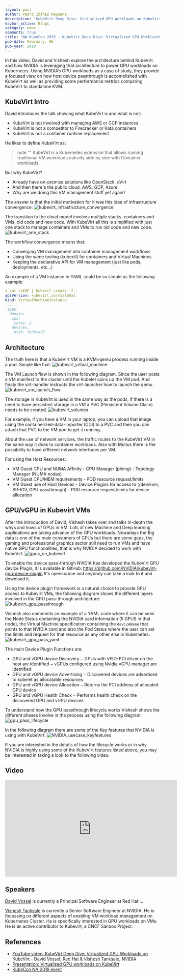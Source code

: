 ```yaml
---
layout: post
author: Pedro Ibáñez Requena
description: "KubeVirt Deep Dive: Virtualized GPU Workloads on KubeVirt - David Vossel, Red Hat & Vishesh Tanksale, NVIDIA"
navbar_active: Blogs
category: news
comments: true
title: "NA KubeCon 2019 - KubeVirt Deep Dive: Virtualized GPU Workloads on KubeVirt - David Vossel, Red Hat & Vishesh Tanksale, NVIDIA"
pub-date: February, 06
pub-year: 2019
---
```



In this video, David and Vishesh explore the architecture behind KubeVirt and how NVIDIA is leveraging that architecture to power GPU workloads on Kubernetes. 
Using NVIDIA’s GPU workloads as a case of study, they provide a focused view on how host device passthrough is accomplished with KubeVirt as well as providing some 
performance metrics comparing KubeVirt to standalone KVM. 

## KubeVirt Intro
David introduces the talk showing what KubeVirt is and what is not:
- KubeVirt is not involved with managing AWS or GCP instances
- KubeVirt is not a competitor to Firecracker or Kata containers
- KubeVirt is not a container runtime replacement

He likes to define KubeVirt as:
> note ""
> KubeVirt is a Kubernetes extension that allows running traditional VM workloads natively side by side with Container workloads.

But why KubeVirt?
- Already have on-premise solutions like OpenStack, oVirt
- And then there's the public cloud, AWS, GCP, Azure
- Why are we doing this VM management stuff yet again?

The answer is that the initial motivation for it was this idea of infrastructure convergence:
![kubevirt_infrastructure_convergence](/assets/2020-02-06-KubeVirt_deep_dive-virtualized_gpu_workloads/kubevirt_infrastructure_convergence.png "KubeVirt infrastructure convergence")

The transition to the cloud model involves multiple stacks, containers and VMs, old code and new code. 
With KubeVirt all this is simplified with just one stack to manage containers and VMs to run old code and new code.
![kubevirt_one_stack](/assets/2020-02-06-KubeVirt_deep_dive-virtualized_gpu_workloads/kubevirt_one_stack.png "KubeVirt one stack")


The workflow convergence means that:
- Converging VM management into container management workflows
- Using the same tooling (kubectl) for containers and Virtual Machines
- Keeping the declarative API for VM management (just like pods, deployments, etc...)

An example of a VM Instance in YAML could be so simple as the following example:
```yaml
$ cat <<EOF | kubectl create -f -
apiVersion: kubevirt.io/v1alpha1
kind: VirtualMachineInstance
...
 spec:
  domain:
   cpu: 
    cores: 2
   devices:
    disk: fedora29
```
## Architecture

The truth here is that a KubeVirt VM is a KVM+qemu process running inside a pod. Simple like that.
![kubevirt_virtual_machine](/assets/2020-02-06-KubeVirt_deep_dive-virtualized_gpu_workloads/kubevirt_virtual_machine.png "KubeVirt VM = KVM+qemu")


The VM Launch flow is shown in the following diagram. Since the user posts a VM manifest to the cluster until the Kubelet spins up the VM pod.
And finaly the virt-handler instructs the virt-launcher how to launch the qemu.
![kubevirt_vm_launch_flow](/assets/2020-02-06-KubeVirt_deep_dive-virtualized_gpu_workloads/kubevirt_vm_launch_flow.png "KubeVirt VM launch flow")


The storage in KubeVirt is used in the same way as the pods, if there is a need to have persistent storage in a VM a PVC (Persistent Volume Claim) 
needs to be created. 
![kubevirt_volumes](/assets/2020-02-06-KubeVirt_deep_dive-virtualized_gpu_workloads/kubevirt_volumes.png "KubeVirt volumes")

For example, if you have a VM in your laptop, you can upload that image using the containerized-data-importer (CDI) to a PVC and then you can attach
that PVC to the VM pod to get it running.

About the use of network services, the traffic routes to the KubeVirt VM in the same way it does to container workloads. Also with Multus there is
the possibility to have different network interfaces per VM.

For using the Host Resources:
- VM Guest CPU and NUMA Affinity
		- CPU Manager (pining)
		- Topology Manager (NUMA nodes)
- VM Guest CPU/MEM requirements
		- POD resource request/limits
- VM Guest use of Host Devices
		- Device Plugins for access to (/dev/kvm, SR-IOV, GPU passthrough)
		- POD resource request/limits for device allocation

## GPU/vGPU in Kubevirt VMs

After the introduction of David, Vishesh takes over and talks in-depth the whys and hows of GPUs in VM. Lots of new Machine and Deep learning applications
are taking advance of the GPU workloads. Nowadays the Big data is one of the main consumers of GPUs but there are some gaps, the gaming and professional graphics sector 
still need to run VMs and have native GPU functionalities, that is why NVIDIA decided to work with KubeVirt.
![gpus_on_kubevirt](/assets/2020-02-06-KubeVirt_deep_dive-virtualized_gpu_workloads/gpus_on_kubevirt.png "GPU/vGPU on KubeVirt")

To enable the device pass-through NVIDIA has developed the KubeVirt GPU device Plugin, it is available in GitHub: https://github.com/NVIDIA/kubevirt-gpu-device-plugin
It's opensource and anybody can take a look to it and download it.

Using the device plugin framework is a natural choice to provide GPU access to Kubevirt VMs, 
the following diagram shows the different layers involved in the GPU pass-through architecture:
![kubevirt_gpu_passthrough](/assets/2020-02-06-KubeVirt_deep_dive-virtualized_gpu_workloads/kubevirt_gpu_passthrough.png "KubeVirt GPU passthrough")

Vishesh also comments an example of a YAML code where it can be seen the Node Status containing the NVIDIA card information (5 GPUS in that node), the Virtual Machine specification
containing the `deviceName` that points to that NVIDIA card and also the Pod Status where the user can set the limits and request for that resource as 
any other else in Kubernetes.
![kubevirt_gpu_pass_yaml](/assets/2020-02-06-KubeVirt_deep_dive-virtualized_gpu_workloads/gpu_pass_yaml.png "KubeVirt GPU passthrough yaml")

The main Device Plugin Functions are:
- GPU and vGPU device Discovery
	− GPUs with VFIO-PCI driver on the host are identified
	− vGPUs configured using Nvidia vGPU manager are identified
- GPU and vGPU device Advertising
	− Discovered devices are advertised to kubelet as allocatable resources
- GPU and vGPU device Allocation
	− Returns the PCI address of allocated GPU device
- GPU and vGPU Health Check
		− Performs health check on the discovered GPU and vGPU devices

To understand how the GPU passthrough lifecycle works Vishesh shows the different phases involve in the process using the following diagram:
![gpu_pass_lifecycle](/assets/2020-02-06-KubeVirt_deep_dive-virtualized_gpu_workloads/gpu_pass_lifecycle.png "KubeVirt GPU passthrough lifecycle")

In the following diagram there are some of the Key features that NVIDIA is using with KubeVirt:
![NVIDIA_usecase_keyfeatures](/assets/2020-02-06-KubeVirt_deep_dive-virtualized_gpu_workloads/NVIDIA_usecase_keyfeatures.png "KubeVirt NVIDIA usecase keyfeatures")

If you are interested in the details of how the lifecycle works or in why NVIDIA is highly using some of the KubeVirt features listed above, you may be interested in
taking a look to the following video.

## Video

<iframe width="560" height="315" style="height: 315px" src="https://www.youtube.com/embed/Qejlyny0G58" frameborder="0" allow="accelerometer; autoplay; encrypted-media; gyroscope; picture-in-picture" allowfullscreen></iframe>

## Speakers

[David Vossel]() is currently a Principal Software Engineer at Red Hat ...

[Vishesh Tanksale]() is currently a Senior Software Engineer at NVIDIA. He is focussing on different aspects of enabling VM workload management on Kubernetes Cluster. 
He is specifically interested in GPU workloads on VMs. He is an active contributor to Kubevirt, a CNCF Sanbox Project.

## References
- [YouTube video: KubeVirt Deep Dive: Virtualized GPU Workloads on KubeVirt - David Vossel, Red Hat & Vishesh Tanksale, NVIDIA](https://www.youtube.com/watch?v=Qejlyny0G58)
- [Presentation: Virtualized GPU workloads on KubeVirt](https://static.sched.com/hosted_files/kccncna19/31/KubeCon%202019%20-%20Virtualized%20GPU%20Workloads%20on%20KubeVirt.pdf)
- [KubeCon NA 2019 event](https://kccncna19.sched.com/event/VnjX)
